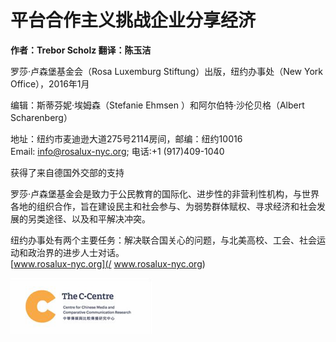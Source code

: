 # 平台合作主义挑战企业分享经济

**作者：Trebor Scholz
翻译：陈玉洁**

罗莎·卢森堡基金会（Rosa Luxemburg Stiftung）出版，纽约办事处（New York Office），2016年1月

编辑：斯蒂芬妮·埃姆森（Stefanie    Ehmsen    ）和阿尔伯特·沙伦贝格（Albert    Scharenberg）

地址：纽约市麦迪逊大道275号2114房间，邮编：纽约10016  
Email:    info@rosalux-nyc.org;    电话:+1    \(917\)409-1040

获得了来自德国外交部的支持

罗莎·卢森堡基金会是致力于公民教育的国际化、进步性的非营利性机构，与世界各地的组织合作，旨在建设民主和社会参与、为弱势群体赋权、寻求经济和社会发展的另类途径、以及和平解决冲突。

纽约办事处有两个主要任务：解决联合国关心的问题，与北美高校、工会、社会运动和政治界的进步人士对话。  
[www.rosalux-nyc.org](/ www.rosalux-nyc.org)

![](/assets/import.png)

